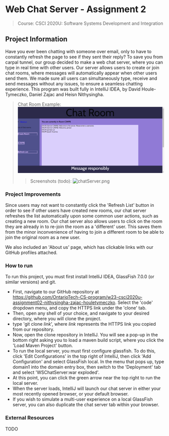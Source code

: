 # Web Chat Server - Assignment 2
> Course: CSCI 2020U: Software Systems Development and Integration


## Project Information
Have you ever been chatting with someone over email, only to have to constantly refresh the page to see 
if they sent their reply? To save you from carpal tunnel, our group decided to make a web chat server, 
where you can type in real time with other users. Our server allows users to create or join chat rooms, 
where messages will automatically appear when other users send them. We made sure all users can simultaneously 
type, receive and send messages without any issues, to ensure a seamless chatting experience.
This program was built fully in IntelliJ IDEA, by David Houle-Tymeczko, Daniel Zajac and Heisn Nithysingha.

> Chat Room Example:
![ChatRoomExample](Screenshots/chatroomexample.png)
> > Screenshots (todo):
![chatServer.png](chatServer.png)

### Project Improvements
Since users may not want to constantly click the 'Refresh List' button in order to see if other users have 
created new rooms, our chat server refreshes the list automatically upon some common user actions, such as creating 
a new room.
Our chat server also allows users to click on the room they are already in to re-join the room as a 'different' user. 
This saves them from the minor inconvenience of having to join a different room to be able to join the original 
room as a new user.

We also included an 'About us' page, which has clickable links with our GitHub profiles attached.

### How to run
To run this project, you must first install IntelliJ IDEA, GlassFish 7.0.0 (or similar versions) and git.
- First, navigate to our GitHub repository at
  https://github.com/OntarioTech-CS-program/w23-csci2020u-assignment02-nithysingha-zajac-houletymeczko. Select the 'code'
  dropdown menu, and copy the HTTPS link under the 'clone' tab.
- Then, open any shell of your choice, and navigate to your desired directory, where you will clone the project.
- type 'git clone *link*', where *link* represents the HTTPS link you copied from our repository.
- Now, open the clone repository in IntelliJ. You will see a pop-up in the bottom right asking you to load a maven 
  build script, where you click the 'Load Maven Project' button.
- To run the local server, you must first configure glassfish. To do this, click 'Edit Configurations' in the top right
  of IntelliJ, then click 'Add Configuration' and select GlassFish local. In the menu that pops up, type domain1 into the
  domain entry box, then switch to the 'Deployment' tab and select 'WSChatServer:war exploded'.
- At this point, you can click the green arrow near the top right to run the local server.
- When the server loads, IntelliJ will launch our chat server in either your most recently opened browser, or your
  default browser.
- If you wish to simulate a multi-user experience on a local GlassFish server, you can also duplicate the chat 
  server tab within your browser.

### External Resources
TODO